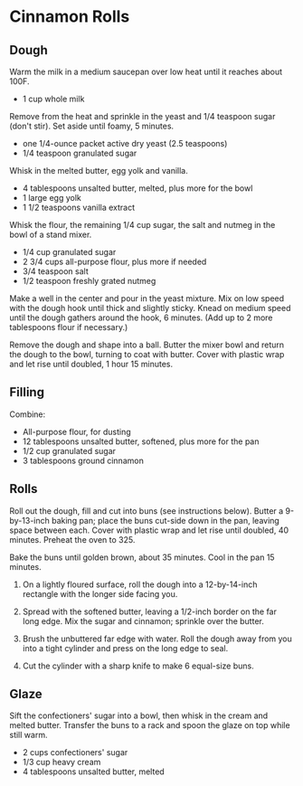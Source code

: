 Cinnamon Rolls
==============

Dough
-----

Warm the milk in a medium saucepan over low heat until it reaches about 100F.

- 1 cup whole milk

Remove from the heat and sprinkle in the yeast and 1/4 teaspoon sugar (don't
stir). Set aside until foamy, 5 minutes.

- one 1/4-ounce packet active dry yeast (2.5 teaspoons)
- 1/4 teaspoon granulated sugar

Whisk in the melted butter, egg yolk and vanilla.

- 4 tablespoons unsalted butter, melted, plus more for the bowl
- 1 large egg yolk
- 1 1/2 teaspoons vanilla extract

Whisk the flour, the remaining 1/4 cup sugar, the salt and nutmeg in the bowl
of a stand mixer.

- 1/4 cup granulated sugar
- 2 3/4 cups all-purpose flour, plus more if needed
- 3/4 teaspoon salt
- 1/2 teaspoon freshly grated nutmeg

Make a well in the center and pour in the yeast mixture. Mix on low speed with
the dough hook until thick and slightly sticky. Knead on medium speed until the
dough gathers around the hook, 6 minutes. (Add up to 2 more tablespoons flour
if necessary.)

Remove the dough and shape into a ball. Butter the mixer bowl and return the
dough to the bowl, turning to coat with butter. Cover with plastic wrap and let
rise until doubled, 1 hour 15 minutes.

Filling
-------

Combine:

- All-purpose flour, for dusting
- 12 tablespoons unsalted butter, softened, plus more for the pan
- 1/2 cup granulated sugar
- 3 tablespoons ground cinnamon

Rolls
-----

Roll out the dough, fill and cut into buns (see instructions below). Butter a
9-by-13-inch baking pan; place the buns cut-side down in the pan, leaving space
between each. Cover with plastic wrap and let rise until doubled, 40 minutes.
Preheat the oven to 325.

Bake the buns until golden brown, about 35 minutes. Cool in the pan 15 minutes.

1. On a lightly floured surface, roll the dough into a 12-by-14-inch rectangle
with the longer side facing you.

2. Spread with the softened butter, leaving a 1/2-inch border on the far long
edge. Mix the sugar and cinnamon; sprinkle over the butter.

3. Brush the unbuttered far edge with water. Roll the dough away from you into
a tight cylinder and press on the long edge to seal.

4. Cut the cylinder with a sharp knife to make 6 equal-size buns.

Glaze
-----

Sift the confectioners' sugar into a bowl, then whisk in the cream and melted
butter. Transfer the buns to a rack and spoon the glaze on top while still
warm.

- 2 cups confectioners' sugar
- 1/3 cup heavy cream
- 4 tablespoons unsalted butter, melted

